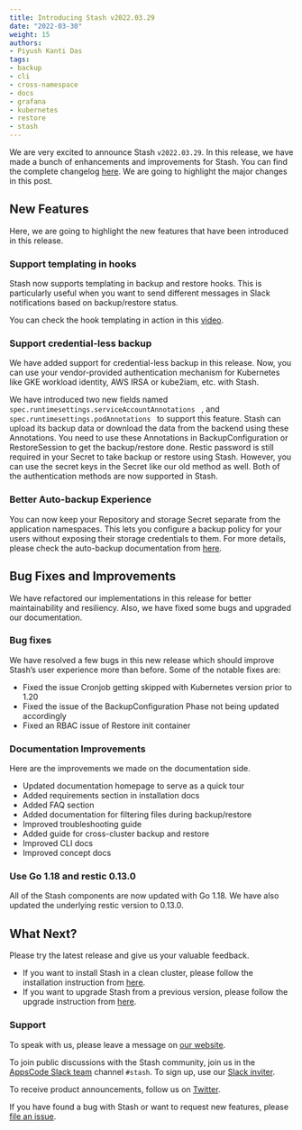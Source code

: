 ```yaml
---
title: Introducing Stash v2022.03.29
date: "2022-03-30"
weight: 15
authors:
- Piyush Kanti Das
tags:
- backup
- cli
- cross-namespace
- docs
- grafana
- kubernetes
- restore
- stash
---
```


We are very excited to announce Stash `v2022.03.29`.  In this release, we have made a bunch of enhancements and improvements for Stash. You can find the complete changelog [here](https://github.com/stashed/CHANGELOG/blob/master/releases/v2022.03.29/README.md). We are going to highlight the major changes in this post.

## New Features

Here, we are going to highlight the new features that have been introduced in this release.

### Support templating in hooks

Stash now supports templating in backup and restore hooks. This is particularly useful when you want to send different messages in Slack notifications based on backup/restore status.

You can check the hook templating in action in this [video](https://youtu.be/MREdcm9S8Xg).

### Support credential-less backup

We have added support for credential-less backup in this release. Now, you can use your vendor-provided authentication mechanism for Kubernetes like GKE workload identity, AWS IRSA or kube2iam, etc. with Stash.

We have introduced two new fields named `spec.runtimesettings.serviceAccountAnnotations ` , and `spec.runtimesettings.podAnnotations ` to support this feature. Stash can upload its backup data or download the data from the backend using these Annotations. You need to use these Annotations in BackupConfiguration or RestoreSession to get the backup/restore done.
Restic password is still required in your Secret to take backup or restore using Stash. However, you can use the secret keys in the Secret like our old method as well. Both of the authentication methods are now supported in Stash.


### Better Auto-backup Experience

You can now keep your Repository and storage Secret separate from the application namespaces. This lets you configure a backup policy for your users without exposing their storage credentials to them. For more details, please check the auto-backup documentation from [here](https://stash.run/docs/latest/guides/auto-backup/overview/).

## Bug Fixes and Improvements

We have refactored our implementations in this release for better maintainability and resiliency. Also, we have fixed some bugs and upgraded our documentation.

### Bug fixes

We have resolved a few bugs in this new release which should improve Stash’s user experience more than before. Some of the notable fixes are:
- Fixed the issue Cronjob getting skipped with Kubernetes version prior to 1.20
- Fixed the issue of the  BackupConfiguration Phase not being updated accordingly
- Fixed an RBAC issue of Restore init container

### Documentation Improvements

Here are the improvements we made on the documentation side.
- Updated documentation homepage to serve as a quick tour
- Added requirements section in installation docs
- Added FAQ section
- Added documentation for filtering files during backup/restore
- Improved troubleshooting guide
- Added guide for cross-cluster backup and restore
- Improved CLI docs
- Improved concept docs

### Use Go 1.18 and restic 0.13.0

All of the Stash components are now updated with Go 1.18. We have also updated the underlying restic version to 0.13.0.


## What Next?

Please try the latest release and give us your valuable feedback.

- If you want to install Stash in a clean cluster, please follow the installation instruction from [here](https://stash.run/docs/v2022.03.29/setup/).
- If you want to upgrade Stash from a previous version, please follow the upgrade instruction from [here](https://stash.run/docs/v2022.03.29/setup/upgrade/).

### Support

To speak with us, please leave a message on [our website](https://appscode.com/contact/).

To join public discussions with the Stash community, join us in the [AppsCode Slack team](https://appscode.slack.com/messages/C8NCX6N23/details/) channel `#stash`. To sign up, use our [Slack inviter](https://slack.appscode.com/).

To receive product announcements, follow us on [Twitter](https://twitter.com/KubeStash).

If you have found a bug with Stash or want to request new features, please [file an issue](https://github.com/stashed/project/issues/new).
